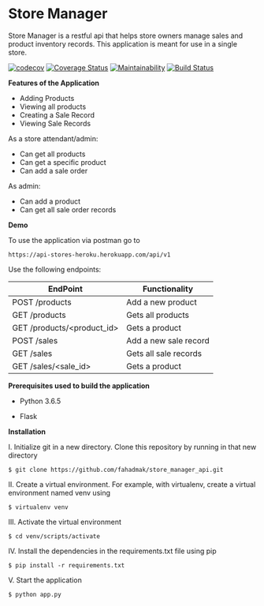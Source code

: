 # Store Manager

Store Manager is a restful api that helps store owners manage sales and product inventory records. This application is 
meant for use in a single store.

[![codecov](https://codecov.io/gh/fahadmak/store_manager_api/branch/develop/graph/badge.svg)](https://codecov.io/gh/fahadmak/store_manager_api)
[![Coverage Status](https://coveralls.io/repos/github/fahadmak/store_manager_api/badge.svg?branch=develop)](https://coveralls.io/github/fahadmak/store_manager_api?branch=develop)
[![Maintainability](https://api.codeclimate.com/v1/badges/6b72aeef25fc7604088b/maintainability)](https://codeclimate.com/github/fahadmak/store_manager_api/maintainability)
[![Build Status](https://travis-ci.org/fahadmak/store_manager_api.svg?branch=develop)](https://travis-ci.org/fahadmak/store_manager_api)

**Features of the Application**

* Adding Products
* Viewing all products
* Creating a Sale Record
* Viewing Sale Records

As a store attendant/admin:

* Can get all products
* Can get a specific product
* Can add a sale order

As admin:

* Can add a product
* Can get all sale order records

**Demo**

To use the application via postman go to

`https://api-stores-heroku.herokuapp.com/api/v1`

Use the following endpoints:

 EndPoint                       | Functionality
------------------------        | ----------------------
POST /products                  | Add a new product
GET /products                   | Gets all products
GET /products/<product_id>      | Gets a product
POST /sales                     | Add a new sale record
GET /sales                      | Gets all sale records
GET /sales/<sale_id>            | Gets a product


**Prerequisites used to build the application**

* Python 3.6.5

* Flask

**Installation**

I. Initialize git in a new directory. Clone this repository by running in that new directory

`$ git clone https://github.com/fahadmak/store_manager_api.git`

II.  Create a virtual environment. For example, with virtualenv, create a virtual environment named venv using

`$ virtualenv venv`

III. Activate the virtual environment

`$ cd venv/scripts/activate`

IV. Install the dependencies in the requirements.txt file using pip

`$ pip install -r requirements.txt`

V. Start the application

`$ python app.py`

